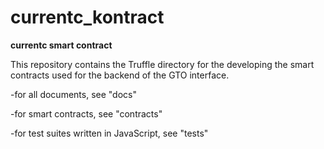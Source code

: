 # currentc_kontract
**currentc smart contract**

This repository contains the Truffle directory for the developing the smart contracts used for the backend of the GTO interface.

-for all documents, see "docs"

-for smart contracts, see "contracts"

-for test suites written in JavaScript, see "tests"
